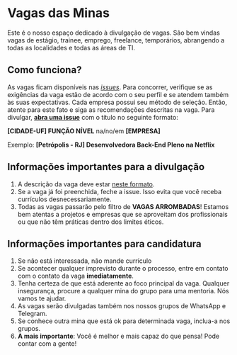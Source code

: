 # Vagas das Minas

Este é o nosso espaço dedicado à divulgação de vagas.
São bem vindas vagas de estágio, trainee, emprego, freelance, temporários, abrangendo a todas as localidades e todas as áreas de TI.

## Como funciona?

As vagas ficam disponíveis nas [_issues_](https://github.com/minasdeti/vagas/issues).
Para concorrer, verifique se as exigências da vaga estão de acordo com o seu perfil e se atendem também às suas expectativas. Cada empresa possui seu método de seleção. Então, atente para este fato e siga as recomendações descritas na vaga.
Para divulgar, [**abra uma issue**](https://github.com/minasdeti/vagas/issues/new 'abra uma issue') com o título no seguinte formato:

**[CIDADE-UF] FUNÇÃO NÍVEL** na/no/em **[EMPRESA]**

Exemplo:
**[Petrópolis - RJ] Desenvolvedora Back-End Pleno na Netflix**

## Informações importantes para a divulgação

1. A descrição da vaga deve estar [neste formato](https://github.com/minasdeti/vagas/blob/master/.github/DESCRICAO_VAGAS.md).
2. Se a vaga já foi preenchida, feche a issue. Isso evita que você receba currículos desnecessariamente.
3. Todas as vagas passarão pelo filtro de **VAGAS ARROMBADAS**! Estamos bem atentas a projetos e empresas que se aproveitam dos profissionais ou que não têm práticas dentro dos limites éticos.

## Informações importantes para candidatura

1. Se não está interessada, não mande currículo
2. Se acontecer qualquer imprevisto durante o processo, entre em contato com o contato da vaga **imediatamente**.
3. Tenha certeza de que está aderente ao foco principal da vaga. Qualquer insegurança, procure a qualquer mina do grupo para uma mentoria. Nós vamos te ajudar.
4. As vagas serão divulgadas também nos nossos grupos de WhatsApp e Telegram.
5. Se conhece outra mina que está ok para determinada vaga, inclua-a nos grupos.
6. **A mais importante**: Você é melhor e mais capaz do que pensa! Pode contar com a gente!
